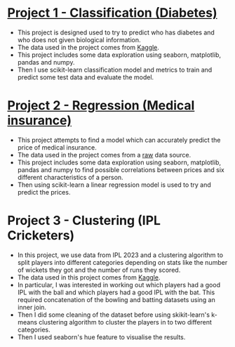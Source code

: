 # [Project 1 - Classification (Diabetes)](https://github.com/lcwhite29/Project-Classification)
- This project is designed used to try to predict who has diabetes and who does not given biological information.
- The data used in the project comes from [Kaggle](https://www.kaggle.com/datasets/ashishkumarjayswal/diabetes-dataset?resource=download).
- This project includes some data exploration using seaborn, matplotlib, pandas and numpy.
- Then I use scikit-learn classification model and metrics to train and predict some test data and evaluate the model.

# [Project 2 - Regression (Medical insurance)](https://github.com/lcwhite29/Project-Regression)
- This project attempts to find a model which can accurately predict the price of medical insurance.
- The data used in the project comes from a [raw](https://raw.githubusercontent.com/stedy/Machine-Learning-with-R-datasets/master/insurance.csv) data source.
- This project includes some data exploration using seaborn, matplotlib, pandas and numpy to find possible correlations between prices and six different characteristics of a person.
- Then using scikit-learn a linear regression model is used to try and predict the prices.

# Project 3 - Clustering (IPL Cricketers)
- In this project, we use data from IPL 2023 and a clustering algorithm to split players into different categories depending on stats like the number of wickets they got and the number of runs they scored.
- The data used in this project comes from [Kaggle](https://www.kaggle.com/datasets/purnend26/ipl-2023-dataset).
- In particular, I was interested in working out which players had a good IPL with the ball and which players had a good IPL with the bat. This required concatenation of the bowling and batting datasets using an inner join.
- Then I did some cleaning of the dataset before using skikit-learn's k-means clustering algorithm to cluster the players in to two different categories.
- Then I used seaborn's hue feature to visualise the results.
